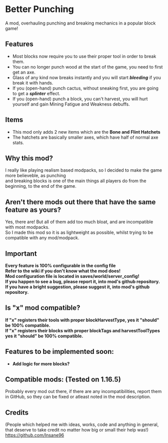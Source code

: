 # Better Punching
A mod, overhauling punching and breaking mechanics in a popular block game!

## Features
* Most blocks now require you to use their proper tool in order to break them.
* You can no longer punch wood at the start of the game, you need to first get an axe.  
* Glass of any kind now breaks instantly and you will start ***bleeding*** if you break it with hands.
* If you (open-hand) punch cactus, without sneaking first, you are going to get a ***splinter*** effect.
* If you (open-hand) punch a block, you can't harvest, you will hurt yourself and gain Mining Fatigue and Weakness debuffs.

## Items
* This mod only adds 2 new items which are the **Bone and Flint Hatchets**
* The hatchets are basically smaller axes, which have half of normal axe stats.

## Why this mod?
I really like playing realism based modpacks, so I decided to make the game more believeble, as punching  
and breaking blocks is one of the main things all players do from the beginning, to the end of the game.

## Aren't there mods out there that have the same feature as yours?
Yes, there are! But all of them add too much bloat, and are incompatible with most modpacks.  
So I made this mod so it is as lightweight as possible, whilst trying to be compatible with any mod/modpack.

## Important
**Every feature is 100% configurable in the config file**  
**Refer to the wiki if you don't know what the mod does!**  
**Mod configuration file is located in saves/world/server_config!**  
**If you happen to see a bug, please report it, into mod's github repository.**  
**If you have a bright suggestion, please suggest it, into mod's github repository.**  

## Is "x" mod compatible?
**If "x" registers their tools with proper blockHarvestType, yes it "should" be 100% compatible.**  
**If "x" registers their blocks with proper blockTags and harvestToolTypes yes it "should" be 100% compatible.**

## Features to be implemented soon:
* **Add logic for more blocks?**

## Compatible mods: (Tested on 1.16.5)
Probably every mod out there, if there are any incompatibilities, report them in GitHub, so they can be fixed or atleast noted in the mod description.

## Credits
(People which helped me with ideas, works, code and anything in general, that deserve to take credit no matter how big or small their help was!)  
https://github.com/Insane96
